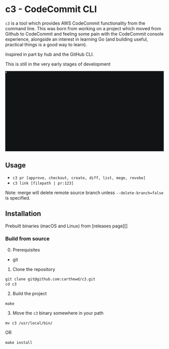 # c3 - CodeCommit CLI
`c3` is a tool which provides AWS CodeCommit functionality from the command line. This was born from working on a project which moved from Github to CodeCommit and feeling some pain with the CodeCommit console experience, alongside an interest in learning Go (and building useful, practical things is a good way to learn). 

Inspired in part by hub and the GitHub CLI. 

This is still in the very early stages of development 

![](docs/c3.gif)

## Usage 

- `c3 pr [approve, checkout, create, diff, list, mege, revoke]`
- `c3 link [filepath | pr:123]`

Note: merge will delete remote source branch unless `--delete-branch=false` is specified.

## Installation

Prebuilt binaries (macOS and Linux) from [releases page][]

### Build from source 
0. Prerequisites
* git

1. Clone the repository
```
git clone git@github.com:carthewd/c3.git
cd c3
```

2. Build the project

``` make ```

3. Move the `c3` binary somewhere in your path

``` mv c3 /usr/local/bin/ ```

OR

``` make install ```
